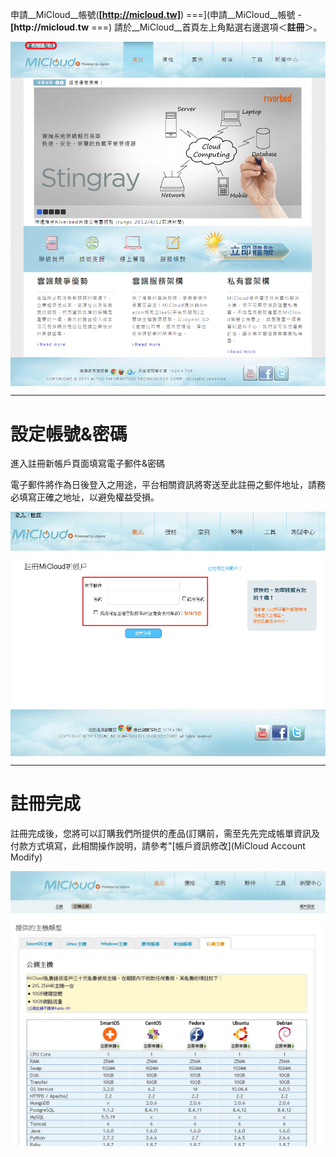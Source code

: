 
申請__MiCloud__帳號(__[http://micloud.tw]__)
===](申請__MiCloud__帳號 - __[http://micloud.tw__
===)
請於__MiCloud__首頁左上角點選右邊選項＜__註冊__＞。


<img src='images/Apply+MiCloud+Account-new-p1_2.png' width='650' align='center'/>

----
設定帳號&密碼
===
進入註冊新帳戶頁面填寫電子郵件&密碼


電子郵件將作為日後登入之用途，平台相關資訊將寄送至此註冊之郵件地址，請務必填寫正確之地址，以避免權益受損。


<img src='images/Apply+MiCloud+Account-new-set.jpg' width='650' align='center'/>

----

註冊完成
===
註冊完成後，您將可以訂購我們所提供的產品(訂購前，需至先先完成帳單資訊及付款方式填寫，此相關操作說明，請參考"[帳戶資訊修改](MiCloud Account Modify)


<img src='images/Apply+MiCloud+Account-new-set2.jpg' width='650' align='center'/>

